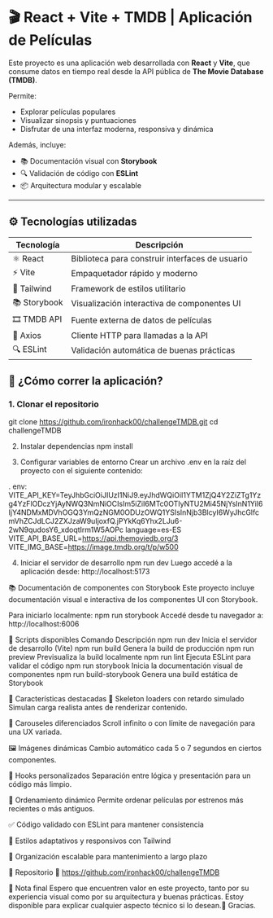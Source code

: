 # 🎬 React + Vite + TMDB | Aplicación de Películas

Este proyecto es una aplicación web desarrollada con **React** y **Vite**, que consume datos en tiempo real desde la API pública de **The Movie Database (TMDB)**.

Permite:

- Explorar películas populares
- Visualizar sinopsis y puntuaciones
- Disfrutar de una interfaz moderna, responsiva y dinámica

Además, incluye:

- 📚 Documentación visual con **Storybook**
- 🔍 Validación de código con **ESLint**
- 📦 Arquitectura modular y escalable

---

## ⚙️ Tecnologías utilizadas

| Tecnología   | Descripción                                     |
| ------------ | ----------------------------------------------- |
| ⚛ React      | Biblioteca para construir interfaces de usuario |
| ⚡ Vite      | Empaquetador rápido y moderno                   |
| 🎨 Tailwind  | Framework de estilos utilitario                 |
| 📚 Storybook | Visualización interactiva de componentes UI     |
| 🎞 TMDB API   | Fuente externa de datos de películas            |
| 📡 Axios     | Cliente HTTP para llamadas a la API             |
| 🔍 ESLint    | Validación automática de buenas prácticas       |

## 🚀 ¿Cómo correr la aplicación?

### 1. Clonar el repositorio

git clone https://github.com/ironhack00/challengeTMDB.git
cd challengeTMDB

2. Instalar dependencias
   npm install

3. Configurar variables de entorno
   Crear un archivo .env en la raíz del proyecto con el siguiente contenido:

. env:
VITE_API_KEY=TeyJhbGciOiJIUzI1NiJ9.eyJhdWQiOiI1YTM1ZjQ4Y2ZiZTg1Yzg4YzFlODczYjAyNWQ3NmNiOCIsIm5iZiI6MTc0OTIyNTU2Mi45NjYsInN1YiI6IjY4NDMxMDVhOGQ3YmQzNGM0ODUzOWQ1YSIsInNjb3BlcyI6WyJhcGlfcmVhZCJdLCJ2ZXJzaW9uIjoxfQ.jPYkKq6Yhx2LJu6-2wN9qudosY6_xdoqtIrm1W5AOPc
language=es-ES
VITE_API_BASE_URL=https://api.themoviedb.org/3
VITE_IMG_BASE=https://image.tmdb.org/t/p/w500

4. Iniciar el servidor de desarrollo
   npm run dev
   Luego accedé a la aplicación desde: http://localhost:5173

📚 Documentación de componentes con Storybook
Este proyecto incluye documentación visual e interactiva de los componentes UI con Storybook.

Para iniciarlo localmente:
npm run storybook
Accedé desde tu navegador a: http://localhost:6006

📜 Scripts disponibles
Comando Descripción
npm run dev Inicia el servidor de desarrollo (Vite)
npm run build Genera la build de producción
npm run preview Previsualiza la build localmente
npm run lint Ejecuta ESLint para validar el código
npm run storybook Inicia la documentación visual de componentes
npm run build-storybook Genera una build estática de Storybook

🌟 Características destacadas
🦴 Skeleton loaders con retardo simulado
Simulan carga realista antes de renderizar contenido.

🎠 Carouseles diferenciados
Scroll infinito o con límite de navegación para una UX variada.

🖼️ Imágenes dinámicas
Cambio automático cada 5 o 7 segundos en ciertos componentes.

🧠 Hooks personalizados
Separación entre lógica y presentación para un código más limpio.

🔀 Ordenamiento dinámico
Permite ordenar películas por estrenos más recientes o más antiguos.

✅ Código validado con ESLint para mantener consistencia

💅 Estilos adaptativos y responsivos con Tailwind

📁 Organización escalable para mantenimiento a largo plazo

📎 Repositorio
🔗 https://github.com/ironhack00/challengeTMDB

🙌 Nota final
Espero que encuentren valor en este proyecto, tanto por su experiencia visual como por su arquitectura y buenas prácticas.
Estoy disponible para explicar cualquier aspecto técnico si lo desean.🎉
Gracias.
